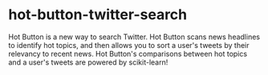 # hot-button-twitter-search
Hot Button is a new way to search Twitter. Hot Button scans news headlines to identify hot topics, and then allows you to sort a user's tweets by their relevancy to recent news. Hot Button's comparisons between hot topics and a user's tweets are powered by  scikit-learn!
